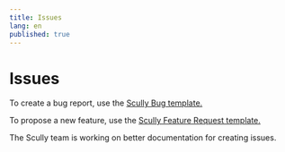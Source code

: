 ```yaml
---
title: Issues
lang: en
published: true
---
```


# Issues

To create a bug report, use the [Scully Bug template.](https://github.com/scullyio/scully/issues/new?assignees=&labels=bug&template=---bug-report.md&title=)

To propose a new feature, use the [Scully Feature Request template.](https://github.com/scullyio/scully/issues/new?assignees=&labels=enhancement&template=---feature-request.md&title=)

The Scully team is working on better documentation for creating issues.

